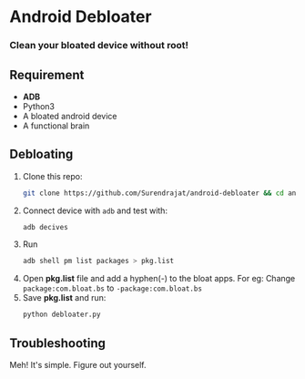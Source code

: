 # Android Debloater

### Clean your bloated device without root!

## Requirement

- **ADB**
- Python3
- A bloated android device
- A functional brain

## Debloating

1. Clone this repo:
   ```bash
   git clone https://github.com/Surendrajat/android-debloater && cd android-debloater
   ```
2. Connect device with `adb` and test with:
   ```bash
   adb decives
   ```
3. Run 
   ```bash
   adb shell pm list packages > pkg.list
   ```
5. Open **pkg.list** file and add a hyphen(-) to the bloat apps.
   For eg:
   Change
   `package:com.bloat.bs`
   to
   `-package:com.bloat.bs`
6. Save **pkg.list** and run:
   ```bash
   python debloater.py
   ```

## Troubleshooting

Meh! It's simple. Figure out yourself.